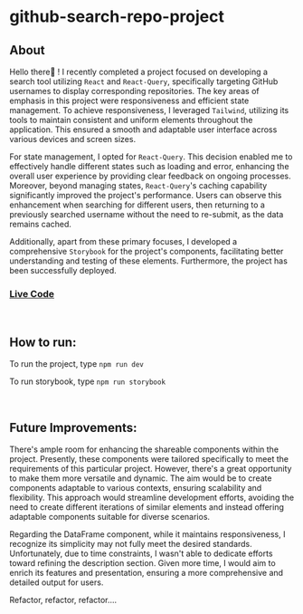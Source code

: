 # github-search-repo-project

## About

Hello there👋 ! I recently completed a project focused on developing a search tool utilizing `React` and `React-Query`, specifically targeting GitHub usernames to display corresponding repositories. The key areas of emphasis in this project were responsiveness and efficient state management.
To achieve responsiveness, I leveraged `Tailwind`, utilizing its tools to maintain consistent and uniform elements throughout the application. This ensured a smooth and adaptable user interface across various devices and screen sizes.

For state management, I opted for `React-Query`. This decision enabled me to effectively handle different states such as loading and error, enhancing the overall user experience by providing clear feedback on ongoing processes. Moreover, beyond managing states, `React-Query`'s caching capability significantly improved the project's performance. Users can observe this enhancement when searching for different users, then returning to a previously searched username without the need to re-submit, as the data remains cached.

Additionally, apart from these primary focuses, I developed a comprehensive `Storybook` for the project's components, facilitating better understanding and testing of these elements. Furthermore, the project has been successfully deployed.

### [Live Code](https://656054c0cab3de15e9a9277b--lucent-bunny-705ea9.netlify.app/)

<br>

## How to run:

To run the project, type `npm run dev`

To run storybook, type `npm run storybook`

<br>

## Future Improvements:

There's ample room for enhancing the shareable components within the project. Presently, these components were tailored specifically to meet the requirements of this particular project. However, there's a great opportunity to make them more versatile and dynamic. The aim would be to create components adaptable to various contexts, ensuring scalability and flexibility. This approach would streamline development efforts, avoiding the need to create different iterations of similar elements and instead offering adaptable components suitable for diverse scenarios.

Regarding the DataFrame component, while it maintains responsiveness, I recognize its simplicity may not fully meet the desired standards. Unfortunately, due to time constraints, I wasn't able to dedicate efforts toward refining the description section. Given more time, I would aim to enrich its features and presentation, ensuring a more comprehensive and detailed output for users.

Refactor, refactor, refactor….
